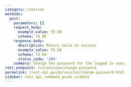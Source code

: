```yaml
---
category: /session
methods:
  post:
    parameters: []
    request_body:
      example_value: TO DO
      schema: TO DO
    response_body:
      description: Return value on success
      example_value: TO DO
      schema: TO DO
      status_code: '200'
    summary: Change the password for the logged in user.
rest_endpoint: /v1/session/change-password
permalink: /rest-api-guide/session/change-password.html
sidebar: rest_api_command_guide_sidebar
---
```

